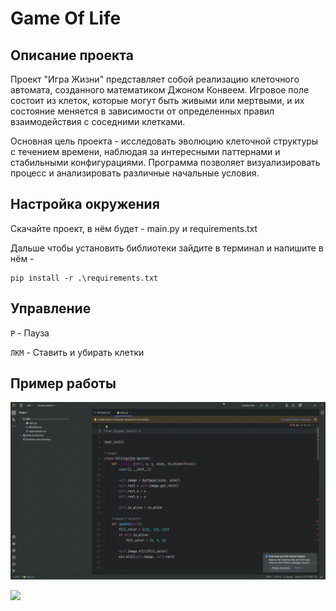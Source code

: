 # Game Of Life

## Описание проекта
Проект "Игра Жизни" представляет собой реализацию клеточного автомата, созданного математиком Джоном Конвеем. Игровое поле состоит из клеток, которые могут быть живыми или мертвыми, и их состояние меняется в зависимости от определенных правил взаимодействия с соседними клетками.

Основная цель проекта - исследовать эволюцию клеточной структуры с течением времени, наблюдая за интересными паттернами и стабильными конфигурациями. Программа позволяет визуализировать процесс и анализировать различные начальные условия.


## Настройка окружения
Скачайте проект, в нём будет - main.py и requirements.txt

Дальше чтобы установить библиотеки зайдите в терминал и напишите в нём -
``` shell
pip install -r .\requirements.txt
```


## Управление
`P` - Пауза

`ЛКМ`  - Ставить и убирать клетки


## Пример работы

![](demo1.gif)

![](demo2.gif)
